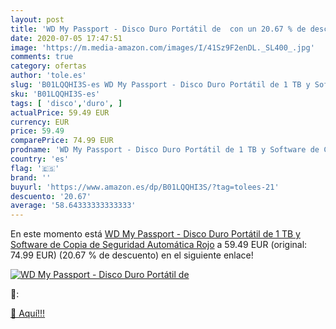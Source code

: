 ```yaml
---
layout: post
title: 'WD My Passport - Disco Duro Portátil de  con un 20.67 % de descuento'
date: 2020-07-05 17:47:51
image: 'https://m.media-amazon.com/images/I/41Sz9F2enDL._SL400_.jpg'
comments: true
category: ofertas
author: 'tole.es'
slug: 'B01LQQHI3S-es WD My Passport - Disco Duro Portátil de 1 TB y Software de...'
sku: 'B01LQQHI3S-es'
tags: [ 'disco','duro', ]
actualPrice: 59.49 EUR
currency: EUR
price: 59.49
comparePrice: 74.99 EUR
prodname: 'WD My Passport - Disco Duro Portátil de 1 TB y Software de Copia de Seguridad Automática  Rojo'
country: 'es'
flag: '🇪🇸'
brand: ''
buyurl: 'https://www.amazon.es/dp/B01LQQHI3S/?tag=tolees-21'
descuento: '20.67'
average: '58.64333333333333'
---
```


En este momento está [WD My Passport - Disco Duro Portátil de 1 TB y Software de Copia de Seguridad Automática  Rojo](https://www.amazon.es/dp/B01LQQHI3S/?tag=tolees-21) a 59.49 EUR (original: 74.99 EUR) (20.67 %  de descuento) en el siguiente enlace!

[![WD My Passport - Disco Duro Portátil de ](https://m.media-amazon.com/images/I/41Sz9F2enDL._SL400_.jpg)](https://www.amazon.es/dp/B01LQQHI3S/?tag=tolees-21)

🔎:


[🛒 Aquí!!!](https://www.amazon.es/dp/B01LQQHI3S/?tag=tolees-21)
